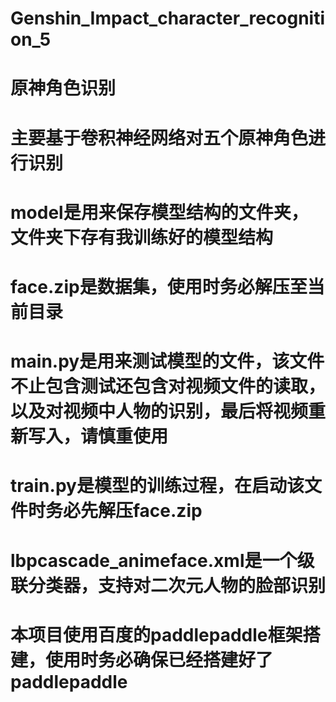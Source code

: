 # Genshin_Impact_character_recognition_5
# 原神角色识别
# 主要基于卷积神经网络对五个原神角色进行识别
# model是用来保存模型结构的文件夹，文件夹下存有我训练好的模型结构
# face.zip是数据集，使用时务必解压至当前目录
# main.py是用来测试模型的文件，该文件不止包含测试还包含对视频文件的读取，以及对视频中人物的识别，最后将视频重新写入，请慎重使用
# train.py是模型的训练过程，在启动该文件时务必先解压face.zip
# lbpcascade_animeface.xml是一个级联分类器，支持对二次元人物的脸部识别
# 本项目使用百度的paddlepaddle框架搭建，使用时务必确保已经搭建好了paddlepaddle
